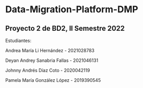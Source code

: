 # Data-Migration-Platform-DMP

## Proyecto 2 de BD2, ll Semestre 2022
Estudiantes:

Andrea María Li Hernández - 2021028783

Deyan Andrey Sanabria Fallas - 2021046131

Johnny Andrés Díaz Coto - 2020042119

Pamela María González López - 2019390545
